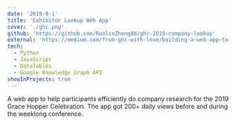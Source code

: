 ```yaml
---
date: '2019-9-1'
title: 'Exhibitor Lookup Web App'
cover: './ghc.png'
github: 'https://github.com/RuolinZheng08/ghc-2019-company-lookup'
external: 'https://medium.com/from-ghc-with-love/building-a-web-app-to-navigate-the-2019-ghc-career-fair-86fde8e336bc'
tech:
  - Python
  - JavaScript
  - DataTables
  - Google Knowledge Graph API
showInProjects: true
---
```


A web app to help participants efficiently do company research for the 2019 Grace Hopper Celebration. The app got 200+ daily views before and during the weeklong conference.